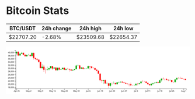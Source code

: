 # Bitcoin Stats

BTC/USDT|24h change|24h high|24h low|
|---|---|---|---|
|$22707.20|-2.68%|$23509.68|$22654.37|

<img src="./chart.svg">
